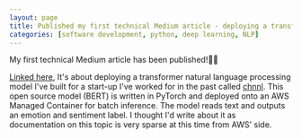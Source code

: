 ```yaml
---
layout: page
title: Published my first technical Medium article - deploying a transformer model to AWS!
categories: [software development, python, deep learning, NLP]
---
```


My first technical Medium article has been published!🎉🎉 

[Linked here](https://medium.com/chnnl/deploying-an-externally-trained-deep-learning-model-for-batch-inference-in-aws-2d0b21a0b7cd), It's about deploying a transformer natural language processing model I've built for a start-up I've worked for in the past called [chnnl](https://www.chnnl.app/). This open source model (BERT) is written in PyTorch and deployed onto an AWS Managed Container for batch inference. The model reads text and outputs an emotion and sentiment label. I thought I'd write about it as documentation on this topic is very sparse at this time from AWS' side.
